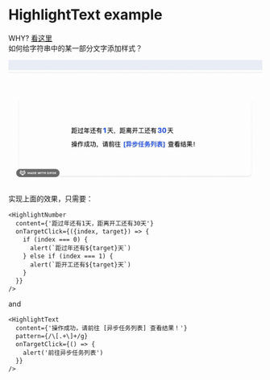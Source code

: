 # HighlightText example

WHY? [看这里](https://juejin.cn/post/7332388389945802788)  
如何给字符串中的某一部分文字添加样式？   

![示例图](./assets/example.gif)


实现上面的效果，只需要：

```tsx
<HighlightNumber 
  content={'距过年还有1天，距离开工还有30天'}
  onTargetClick={({index, target}) => {
    if (index === 0) {
      alert(`距过年还有${target}天`)
    } else if (index === 1) {
      alert(`距开工还有${target}天`)
    }
  }} 
/>
```
and 

```tsx
<HighlightText
  content={'操作成功，请前往 [异步任务列表] 查看结果！'}
  pattern={/\[.+\]+/g}
  onTargetClick={() => {
    alert('前往异步任务列表')
  }}
/>
```